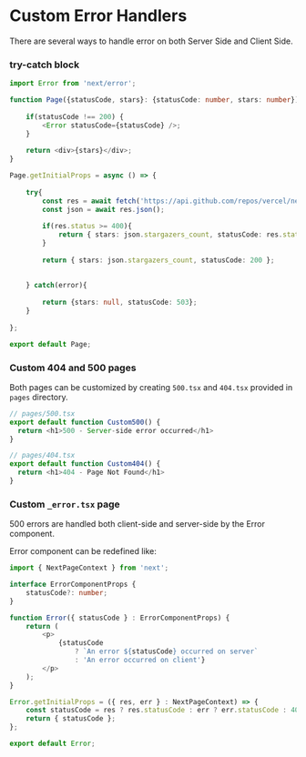 # Custom Error Handlers

There are several ways to handle error on both Server Side and Client Side.

### try-catch block

```ts 
import Error from 'next/error';

function Page({statusCode, stars}: {statusCode: number, stars: number}) {
  
	if(statusCode !== 200) {
		<Error statusCode={statusCode} />;
	}
  
	return <div>{stars}</div>;
}

Page.getInitialProps = async () => {
  
	try{
		const res = await fetch('https://api.github.com/repos/vercel/next.js');
		const json = await res.json();
    
		if(res.status >= 400){
			return { stars: json.stargazers_count, statusCode: res.status };
		}
    
		return { stars: json.stargazers_count, statusCode: 200 };
   
    
	} catch(error){
    
		return {stars: null, statusCode: 503};
	}
  
};

export default Page; 
```

### Custom 404 and 500 pages

Both pages can be customized by creating `500.tsx` and `404.tsx` provided in `pages` directory.

```ts
// pages/500.tsx
export default function Custom500() {
  return <h1>500 - Server-side error occurred</h1>
}
```

```ts
// pages/404.tsx
export default function Custom404() {
  return <h1>404 - Page Not Found</h1>
}
```

### Custom `_error.tsx` page

500 errors are handled both client-side and server-side by the Error component. 

Error component can be redefined like:

```ts
import { NextPageContext } from 'next';

interface ErrorComponentProps {
	statusCode?: number;
}

function Error({ statusCode } : ErrorComponentProps) {
	return (
		<p>
			{statusCode
				? `An error ${statusCode} occurred on server`
				: 'An error occurred on client'}
		</p>
	);
}

Error.getInitialProps = ({ res, err } : NextPageContext) => {
	const statusCode = res ? res.statusCode : err ? err.statusCode : 404;
	return { statusCode };
};

export default Error;
```